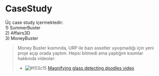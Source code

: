 # CaseStudy

Üç case study içermektedir:
<br> 1) SummerBuster
<br> 2) Affairs3D
<br> 3) MoneyBuster
> Money Buster kısmında, URP ile bazı assetler uyuşmadığı için yeni proje açıp orada yaptım. Hepsi bitmedi ama yaptığım kısımlar hakkında videolar:
>- ![#f03c15](https://via.placeholder.com/15/f03c15/000000?text=+) [Magnifying glass detecting doodles video](https://github.com/omerasikoglu/CaseStudy/blob/main/Assets/Library/Recordings/doodled.gif)
